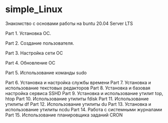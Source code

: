 # simple_Linux
Знакомство с основами работы  на buntu 20.04 Server LTS

Part 1. Установка ОС.

Part 2. Создание пользователя.

Part 3. Настройка сети ОС

Part 4. Обновление ОС

Part 5. Использование команды sudo

Part 6. Установка и настройка службы времени
Part 7. Установка и использование текстовых редакторов
Part 8. Установка и базовая настройка сервиса SSHD
Part 9. Установка и использование утилит top, htop
Part 10. Использование утилиты fdisk
Part 11. Использование утилиты df
Part 12. Использование утилиты du
Part 13. Установка и использование утилиты ncdu
Part 14. Работа с системными журналами
Part 15. Использование планировщика заданий CRON
